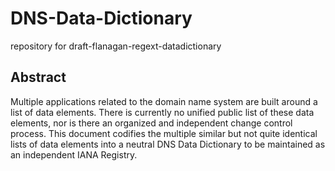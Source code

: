# DNS-Data-Dictionary
repository for draft-flanagan-regext-datadictionary

## Abstract
Multiple applications related to the domain name system are built around a list of data elements.  There is currently no unified public list of these data elements, nor is there an organized and independent change control process.  This document codifies the multiple similar but not quite identical lists of data elements into a neutral DNS Data Dictionary to be maintained as an independent IANA Registry.
